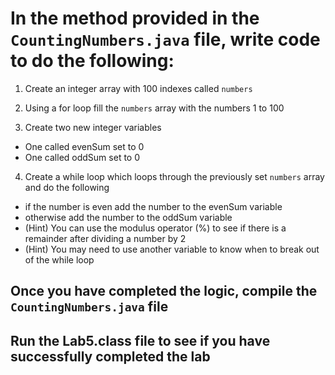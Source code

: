 # In the method provided in the `CountingNumbers.java` file, write code to do the following:

1. Create an integer array with 100 indexes called `numbers`

2. Using a for loop fill the `numbers` array with the numbers 1 to 100

3. Create two new integer variables

-   One called evenSum set to 0
-   One called oddSum set to 0

4. Create a while loop which loops through the previously set `numbers` array and do the following

-   if the number is even add the number to the evenSum variable
-   otherwise add the number to the oddSum variable
-   (Hint) You can use the modulus operator (%) to see if there is a remainder after dividing a number by 2
-   (Hint) You may need to use another variable to know when to break out of the while loop

## Once you have completed the logic, compile the `CountingNumbers.java` file

## Run the Lab5.class file to see if you have successfully completed the lab
